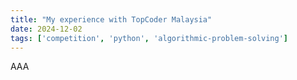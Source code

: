 ```yaml
---
title: "My experience with TopCoder Malaysia"
date: 2024-12-02
tags: ['competition', 'python', 'algorithmic-problem-solving']
---
```


AAA